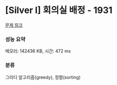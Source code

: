 # [Silver I] 회의실 배정 - 1931 

[문제 링크](https://www.acmicpc.net/problem/1931) 

### 성능 요약

메모리: 142436 KB, 시간: 472 ms

### 분류

그리디 알고리즘(greedy), 정렬(sorting)

